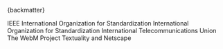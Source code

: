 
{backmatter}

<reference anchor="IEEE.754" target="https://standards.ieee.org/standard/754-2019.html">
  <front>
    <title>IEEE Standard for Binary Floating-Point Arithmetic</title>
    <author>
      <organization>IEEE</organization>
    </author>
    <date year="2019" month="June" day="13"/>
  </front>
</reference>

<reference anchor="ISO3309" target="https://www.iso.org/standard/8558.html">
  <front>
    <title>Data communication -- High-level data link control procedures -- Frame structure</title>
    <author>
      <organization>International Organization for Standardization</organization>
    </author>
    <date month="October" year="1984"/>
  </front>
  <seriesInfo name="ISO" value="3309, 3rd Edition"/>
</reference>

<reference anchor="ISO9899" target="https://www.iso.org/standard/57853.html">
  <front>
    <title>Information technology -- Programming languages -- C</title>
    <author>
      <organization>International Organization for Standardization</organization>
    </author>
    <date month="" year="2011" />
  </front>
  <seriesInfo name="ISO/IEC" value="9899:2011" />
</reference>

<reference anchor="ITU.V42" target="https://www.itu.int/rec/T-REC-V.42">
  <front>
    <title>Error-correcting procedures for DCEs using asynchronous-to-synchronous conversion</title>
    <author>
      <organization>International Telecommunications Union</organization>
    </author>
    <date month="March" year="2002"></date>
  </front>
  <seriesInfo name="ITU-T Recommendation" value="V.42" />
</reference>

<reference anchor="WebM" target="https://www.webmproject.org/docs/container/">
  <front>
    <title>WebM Container Guidelines</title>
    <author>
      <organization>The WebM Project</organization>
    </author>
    <date month="November" year="2017" day="28" />
  </front>
</reference>

<reference anchor="XHTML" target="http://www.w3.org/TR/2018/SPSD-xhtml-basic-20180327/">
  <front>
    <title>XHTML(tm) Basic 1.1 -- Second Edition</title>
  <author initials='S.' surname='McCarron' fullname='Shane McCarron'>
      <organization />
  </author>
    <date year="2018" month="March" day="27"></date>
  </front>
  <seriesInfo name="W3C" value="Recommendation" />
  <seriesInfo name="Latest version available at" value="http://www.w3.org/TR/xhtml-basic" />
</reference>

<reference anchor="XML" target="http://www.w3.org/TR/2008/REC-xml-20081126/">
     <front>
       <title>Extensible Markup Language (XML) 1.0 (Fifth Edition)</title>
       <author initials="T." surname="Bray" role="editor" >
         <organization>Textuality and Netscape</organization>
       </author>
       <author initials="J" surname="Paoli" role="editor" >
         <organization />
       </author>
       <author initials="C.M" surname="Sperberg-McQueen" role="editor" >
         <organization />
       </author>
       <author initials="E." surname="Maler" role="editor" >
         <organization />
       </author>
       <author initials="F." surname="Yergeau" role="editor" >
         <organization />
       </author>
       <date day="26" month="November" year="2008" />
     </front>
     <seriesInfo name="W3C" value="Recommendation" />
     <seriesInfo name="Latest version available at" value="http://www.w3.org/TR/xml/" />
</reference>

<reference anchor="XML-SCHEMA" target="https://www.w3.org/TR/2004/REC-xmlschema-0-20041028/">
     <front>
       <title>XML Schema Part 0: Primer Second Edition</title>
       <author initials="D.C." surname="Fallside" fullname="David C. Fallside">
         <organization />
       </author>
       <author initials="P" surname="Walmsley" fullname="Priscilla Walmsley">
         <organization />
       </author>
       <date day="28" month="October" year="2004" />
     </front>
     <seriesInfo name="W3C" value="Recommendation" />
     <seriesInfo name="Latest version available at" value="http://www.w3.org/TR/xmlschema-0/" />
</reference>

<reference anchor="XPath" target="http://www.w3.org/TR/1999/REC-xpath-19991116">
     <front>
       <title>XML Path Language (XPath) Version 1.0</title>
       <author initials="J." surname="Clark" role="editor">
         <organization />
       </author>
       <author initials="S" surname="DeRose">
         <organization />
       </author>
       <date day="16" month="November" year="1999" />
     </front>
     <seriesInfo name="W3C" value="Recommendation" />
     <seriesInfo name="Latest version available at" value="http://www.w3.org/TR/xpath" />
</reference>
